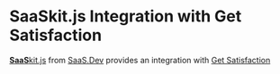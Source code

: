 
# **SaaS**kit.js Integration with Get Satisfaction

[**SaaS**kit.js](https://saaskit.js.org) from [SaaS.Dev](https://saas.dev) provides an integration with [Get Satisfaction](https://saaskit.js.org/integrations/get-satisfaction)
